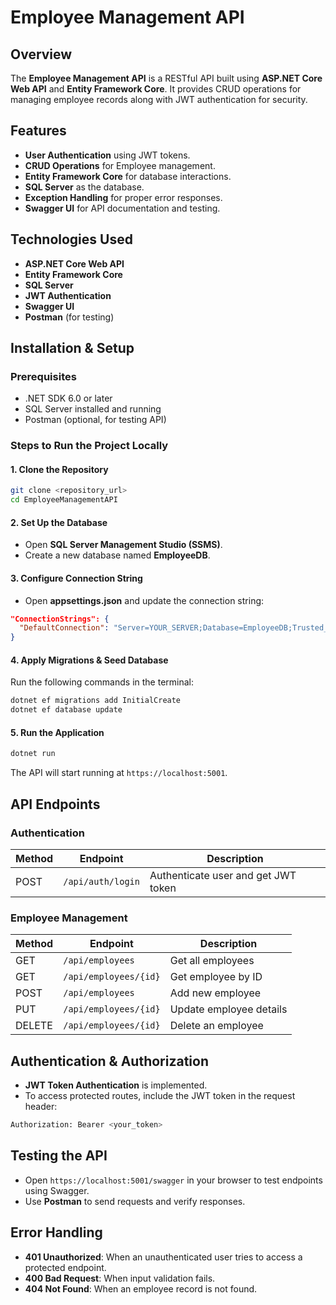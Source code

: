 ﻿# Employee Management API

## Overview
The **Employee Management API** is a RESTful API built using **ASP.NET Core Web API** and **Entity Framework Core**. It provides CRUD operations for managing employee records along with JWT authentication for security.

## Features
- **User Authentication** using JWT tokens.
- **CRUD Operations** for Employee management.
- **Entity Framework Core** for database interactions.
- **SQL Server** as the database.
- **Exception Handling** for proper error responses.
- **Swagger UI** for API documentation and testing.

## Technologies Used
- **ASP.NET Core Web API**
- **Entity Framework Core**
- **SQL Server**
- **JWT Authentication**
- **Swagger UI**
- **Postman** (for testing)

## Installation & Setup
### Prerequisites
- .NET SDK 6.0 or later
- SQL Server installed and running
- Postman (optional, for testing API)

### Steps to Run the Project Locally
#### 1. Clone the Repository
```sh
git clone <repository_url>
cd EmployeeManagementAPI
```

#### 2. Set Up the Database
- Open **SQL Server Management Studio (SSMS)**.
- Create a new database named **EmployeeDB**.

#### 3. Configure Connection String
- Open **appsettings.json** and update the connection string:
```json
"ConnectionStrings": {
  "DefaultConnection": "Server=YOUR_SERVER;Database=EmployeeDB;Trusted_Connection=True;MultipleActiveResultSets=true"
}
```

#### 4. Apply Migrations & Seed Database
Run the following commands in the terminal:
```sh
dotnet ef migrations add InitialCreate
dotnet ef database update
```

#### 5. Run the Application
```sh
dotnet run
```
The API will start running at `https://localhost:5001`.

## API Endpoints
### Authentication
| Method | Endpoint | Description |
|--------|------------|-------------|
| POST   | `/api/auth/login` | Authenticate user and get JWT token |

### Employee Management
| Method | Endpoint | Description |
|--------|------------|-------------|
| GET    | `/api/employees` | Get all employees |
| GET    | `/api/employees/{id}` | Get employee by ID |
| POST   | `/api/employees` | Add new employee |
| PUT    | `/api/employees/{id}` | Update employee details |
| DELETE | `/api/employees/{id}` | Delete an employee |

## Authentication & Authorization
- **JWT Token Authentication** is implemented.
- To access protected routes, include the JWT token in the request header:
```sh
Authorization: Bearer <your_token>
```

## Testing the API
- Open `https://localhost:5001/swagger` in your browser to test endpoints using Swagger.
- Use **Postman** to send requests and verify responses.

## Error Handling
- **401 Unauthorized**: When an unauthenticated user tries to access a protected endpoint.
- **400 Bad Request**: When input validation fails.
- **404 Not Found**: When an employee record is not found.



